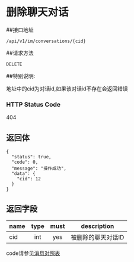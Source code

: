 # 删除聊天对话

##接口地址

`/api/v1/im/conversations/{cid}`

##请求方法

`DELETE `

##特别说明:

地址中的cid为对话id,如果该对话id不存在会返回错误

### HTTP Status Code

404

## 返回体

```json5
{
  "status": true,
  "code": 0,
  "message": "操作成功",
  "data": {
    "cid": 12
  }
}
```

## 返回字段

| name     | type     | must     | description |
|----------|:--------:|:--------:|:--------:|
| cid  | int      | yes      | 被删除的聊天对话ID |


code请参见[消息对照表](消息对照表.md)
